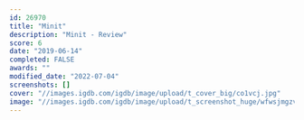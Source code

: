 ```yaml
---
id: 26970
title: "Minit"
description: "Minit - Review"
score: 6
date: "2019-06-14"
completed: FALSE
awards: ""
modified_date: "2022-07-04"
screenshots: []
cover: "//images.igdb.com/igdb/image/upload/t_cover_big/co1vcj.jpg"
image: "//images.igdb.com/igdb/image/upload/t_screenshot_huge/wfwsjmgzvquercdkpen9.jpg"
---
```

